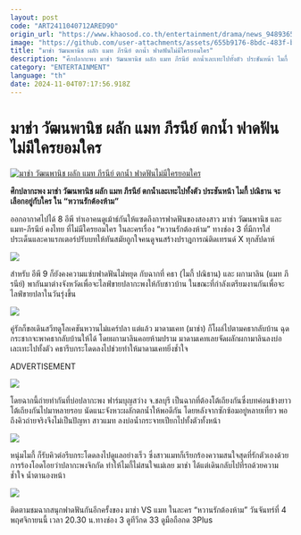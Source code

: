 ```yaml
---
layout: post
code: "ART2411040712ARED9O"
origin_url: "https://www.khaosod.co.th/entertainment/drama/news_9489365"
image: "https://github.com/user-attachments/assets/655b9176-8bdc-483f-b02a-6002976644d8"
title: "มาช่า วัฒนพานิช ผลัก แมท ภีรนีย์ ตกน้ำ ฟาดฟันไม่มีใครยอมใคร"
description: "ศึกปลากะพง มาช่า วัฒนพานิช ผลัก แมท ภีรนีย์ ตกน้ำเละเทะไปทั้งตัว ประชันหน้า ไมกี้ ปณิธาน จะเลือกอยู่กับใคร ใน “หวานรักต้องห้าม”"
category: "ENTERTAINMENT"
language: "th"
date: 2024-11-04T07:17:56.918Z
---
```


# มาช่า วัฒนพานิช ผลัก แมท ภีรนีย์ ตกน้ำ ฟาดฟันไม่มีใครยอมใคร

[![มาช่า วัฒนพานิช ผลัก แมท ภีรนีย์ ตกน้ำ ฟาดฟันไม่มีใครยอมใคร](https://www.khaosod.co.th/wpapp/uploads/2024/11/ปกขาว4คำ-เส้น-1.jpg "มาช่า วัฒนพานิช ผลัก แมท ภีรนีย์ ตกน้ำ ฟาดฟันไม่มีใครยอมใคร")](https://www.khaosod.co.th/wpapp/uploads/2024/11/ปกขาว4คำ-เส้น-1.jpg)

**ศึกปลากะพง มาช่า วัฒนพานิช ผลัก แมท ภีรนีย์ ตกน้ำเละเทะไปทั้งตัว ประชันหน้า ไมกี้ ปณิธาน จะเลือกอยู่กับใคร ใน “หวานรักต้องห้าม”**

ออกอากาศไปได้ 8 อีพี ทำเอาคนดูเม้าธ์กันให้แซดถึงการฟาดฟันของสองสาว มาช่า วัฒนพานิช และ แมท-ภีรนีย์ คงไทย ที่ไม่มีใครยอมใคร ในละครเรื่อง “หวานรักต้องห้าม” ทางช่อง 3 ที่มีการใส่ประเด็นและคาแรกเตอร์ปรับบทให้ทันสมัยถูกใจคนดูจนสร้างปราฎการณ์ติดเทรนด์ X ทุกสัปดาห์

![](https://www.khaosod.co.th/wpapp/uploads/2024/11/J49A1072-696x464.jpg)

สำหรับ อีพี 9 ก็ยังคงความแซ่บฟาดฟันไม่หยุด กับฉากที่ คธา (ไมกี้ ปณิธาน) และ ผกามาลิน (แมท ภีรนีย์) พากันมาต่างจังหวัดเพื่อจะไลฟ์ขายปลากะพงให้กับชาวบ้าน ในขณะที่กำลังเตรียมงานกันเพื่อจะไลฟ์ขายปลาในวันรุ่งขึ้น

![](https://www.khaosod.co.th/wpapp/uploads/2024/11/J49A0970-696x464.jpg)

คู่รักก็ขอเดินสวีทดูโลเคชันหวานไม่แคร์ปลา แต่แล้ว มาดามเคท (มาช่า) ก็โผล่ไปตามคธากลับบ้าน ฉุดกระชากจะพาคธากลับบ้านให้ได้ โดยผกามาลินคอยห้ามปราม มาดามเคทเลยจัดผลักผกามาลินลงบ่อเละเทะไปทั้งตัว คธารีบกระโดดลงไปช่วยทำให้มาดามเคทยิ่งช้ำใจ

ADVERTISEMENT

![](https://www.khaosod.co.th/wpapp/uploads/2024/11/J49A0835-696x464.jpg)

โดยฉากนี้ถ่ายทำกันที่บ่อปลากะพง ฟาร์มบุญสว่าง จ.ชลบุรี เป็นฉากที่ต้องโต้เถียงกันซึ่งบทค่อนข้างยาว โต้เถียงกันไปมาหลายรอบ นัดแนะจังหวะผลักตกน้ำให้พอดีกัน โดยหลังจากซักซ้อมอยู่หลายเที่ยว พอถึงคิวถ่ายจริงจึงไม่เป็นปัญหา สาวแมท ลงบ่อน้ำกระจายเปียกไปทั้งตัวทั้งหน้า

![](https://www.khaosod.co.th/wpapp/uploads/2024/11/J49A0005-696x464.jpg)

หนุ่มไมกี้ ก็รับคิวต่อรีบกระโดดลงไปดูแลอย่างเร็ว ซึ่งสาวแมทก็เรียกร้องความสนใจสุดที่รักตัวเองด้วยการร้องโอดโอยว่าปลากะพงจิกกัด ทำให้ไมกี้ไม่สนใจแม่เลย มาช่า ได้แต่เดินกลับไปที่รถด้วยความช้ำใจ น้ำตานองหน้า

![](https://www.khaosod.co.th/wpapp/uploads/2024/11/J49A0840-696x464.jpg)



ติดตามชมฉากสนุกฟาดฟันกันอีกครั้งของ มาช่า VS แมท ในละคร “หวานรักต้องห้าม” วันจันทร์ที่ 4 พฤศจิกายนนี้ เวลา 20.30 น.ทางช่อง 3 ดูทีวีกด 33 ดูมือถือกด 3Plus